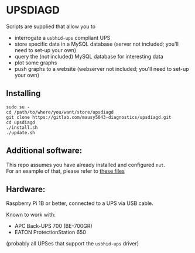 # UPSDIAGD

Scripts are supplied that allow you to 
* interrogate a `usbhid-ups` compliant UPS
* store specific data in a MySQL database (server not included; you'll need to set-up your own)
* query the (not included) MySQL database for interesting data
* plot some graphs
* push graphs to a website (webserver not included; you'll need to set-up your own)

## Installing

```
sudo su -
cd /path/to/where/you/want/store/upsdiagd
git clone https://gitlab.com/mausy5043-diagnostics/upsdiagd.git
cd upsdiagd
./install.sh
./update.sh
```

## Additional software:
This repo assumes you have already installed and configured `nut`.  
For an example of that, please refer to [these files](https://gitlab.com/mausy5043-installer/raspboot/tree/master/rbups)

## Hardware:
Raspberry Pi 1B or better, connected to a UPS via USB cable.

Known to work with:
- APC Back-UPS 700 (BE-700GR)
- EATON ProtectionStation 650

(probably all UPSes that support the `usbhid-ups` driver)
